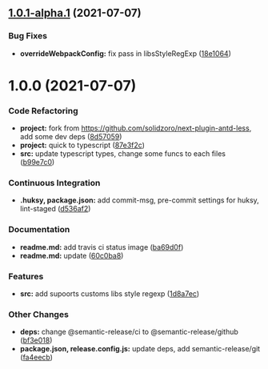 ## [1.0.1-alpha.1](https://github.com/mengfei0053/next-plugin-less/compare/v1.0.0...v1.0.1-alpha.1) (2021-07-07)


### Bug Fixes

* **overrideWebpackConfig:** fix pass in libsStyleRegExp ([18e1064](https://github.com/mengfei0053/next-plugin-less/commit/18e1064365dee9a3229b377c8767ce961935d453))

# 1.0.0 (2021-07-07)


### Code Refactoring

* **project:** fork from https://github.com/solidzoro/next-plugin-antd-less, add some dev deps ([8d57059](https://github.com/mengfei0053/next-plugin-less/commit/8d57059e19da255dfd8c6c7da6eed6b8f25c31d3))
* **project:** quick to typescript ([87e3f2c](https://github.com/mengfei0053/next-plugin-less/commit/87e3f2c9603e73d334cd984ed9afec6cce53f050))
* **src:** update typescript types, change some funcs to each files ([b99e7c0](https://github.com/mengfei0053/next-plugin-less/commit/b99e7c0ca347c9b761416c9c8779bc7a9712ca93))


### Continuous Integration

* **.huksy, package.json:** add commit-msg, pre-commit settings for huksy, lint-staged ([d536af2](https://github.com/mengfei0053/next-plugin-less/commit/d536af2f812fe46ccac9fa2962fe5d47b73b5916))


### Documentation

* **readme.md:** add travis ci status image ([ba69d0f](https://github.com/mengfei0053/next-plugin-less/commit/ba69d0f866b94a872f699e9e1b5b2801b6c2dbb9))
* **readme.md:** update ([60c0ba8](https://github.com/mengfei0053/next-plugin-less/commit/60c0ba81927f33df4101654a55b6024ddc5da3fc))


### Features

* **src:** add supoorts customs libs style regexp ([1d8a7ec](https://github.com/mengfei0053/next-plugin-less/commit/1d8a7ec67317a1bef74565d7c79ee593b2780df9))


### Other Changes

* **deps:** change @semantic-release/ci to @semantic-release/github ([bf3e018](https://github.com/mengfei0053/next-plugin-less/commit/bf3e018a30d3e3a8683c4333dc9661843d02bee6))
* **package.json, release.config.js:** update deps, add semantic-release/git ([fa4eecb](https://github.com/mengfei0053/next-plugin-less/commit/fa4eecbed21bac68d3943fdda7664399f7468dbf))
